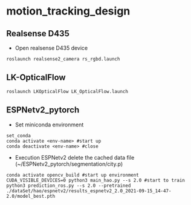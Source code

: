 # motion_tracking_design

## Realsense D435
* Open realsense D435 device
```
roslaunch realsense2_camera rs_rgbd.launch
```

## LK-OpticalFlow
```
roslaunch LKOpticalFlow LK_OpticalFlow.launch
```

## ESPNetv2_pytorch

* Set miniconda environment
```
set_conda
conda activate <env-name> #start up
conda deactivate <env-name> #close
```

* Execution ESPNetv2
delete the cached data file (~/ESPNetv2_pytorch/segmentation/city.p)
```
conda activate opencv_build #start up environment
CUDA_VISIBLE_DEVICES=0 python3 main_hao.py --s 2.0 #start to train
python3 prediction_ros.py --s 2.0 --pretrained ./dataSet/hao/espnetv2/results_espnetv2_2.0_2021-09-15_14-47-2.0/model_best.pth


